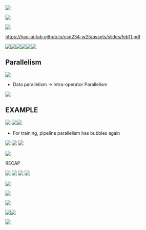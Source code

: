 
![](attachments/407562d281bb5dc39094d5b032a16a38_MD5.jpeg)


![](attachments/f2049466bbde92d5df7d2a8a25d37c07_MD5.jpeg)

![](attachments/e5737b88863f99c13f70f03335e88bab_MD5.jpeg)

https://hao-ai-lab.github.io/cse234-w25/assets/slides/feb11.pdf


![](attachments/8e590691c847445f3da7e87e24cf017b_MD5.jpeg)![](attachments/8e11e343935790f7062184ef0e482f81_MD5.jpeg)![](attachments/ba09ccbf85a5b8bcabb1b1f90766a65a_MD5.jpeg)![](attachments/17a4da42d0e5a2b6f08998074947a2e9_MD5.jpeg)![](attachments/320c0acc21b7634a79b27077113c32b6_MD5.jpeg)![](attachments/74c1119e05aa09557fbaca0aefd455aa_MD5.jpeg)

## Parallelism

![](attachments/c4f1edd6ccb66399ac340503de577c07_MD5.jpeg)

- Data parallelism -> Intra-operator Parallelism


![](attachments/83c8762b766551075a78aa5a9e9fcb8b_MD5.jpeg)


## EXAMPLE

![](attachments/cafa2eb2c6eb250383703c82b80f6536_MD5.jpeg)
![](attachments/c9b389fc4ec860cb46ce68387b279259_MD5.jpeg)![](attachments/e0c2a3883426626c9eb0dd0e0b304ee3_MD5.jpeg)

- For training, pipeline parallelism has bubbles again

![](attachments/e70e658d3b5f620219cfd61933d0ad8f_MD5.jpeg)
![](attachments/3112acf308b7d02cd7fd9fb06aacceea_MD5.jpeg)
![](attachments/119fe669b3a3b0029827b567c7b3512f_MD5.jpeg)

![](attachments/24da459eb2e1a61d76b525392256ae58_MD5.jpeg)


RECAP

![](attachments/ab65c6ff9d1b1420842ef546b0b4b7e6_MD5.jpeg)
![](attachments/5ed8a0839a597d5b026fa12b91883c6e_MD5.jpeg)
![](attachments/27b1d5159d51f37a314f30792c6c9816_MD5.jpeg)
![](attachments/163c3bd6967864c4c8f52c84424fc240_MD5.jpeg)

![](attachments/b26bb9554b4ca778e42595252a477a0a_MD5.jpeg)

![](attachments/8b8c88b087678f24d42610861e97bcbc_MD5.jpeg)

![](attachments/801db9a933b5f205b28e18c14f2d774e_MD5.jpeg)


![](attachments/810a9eb84b7ebddb74473f9656e2819c_MD5.jpeg)![](attachments/6ab3b340ce497fc3c3082b319145e41f_MD5.jpeg)


![](attachments/b0d71030815c30291db47b669524f8c4_MD5.jpeg)

